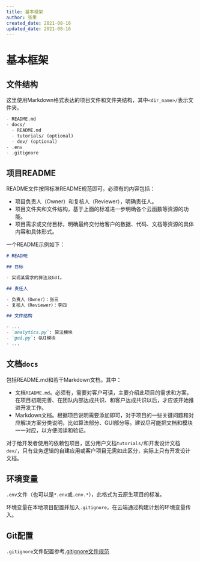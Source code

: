 ```yaml
---
title: 基本框架
author: 张果
created_date: 2021-08-16
updated_date: 2021-08-16
---
```


# 基本框架

## 文件结构

这里使用Markdown格式表达的项目文件和文件夹结构，其中`<dir_name>/`表示文件夹。

```markdown
- README.md
- docs/
  - README.md
  - tutorials/ (optional)
  - dev/ (optional)
- .env
- .gitignore
```

## 项目README

README文件按照标准README规范即可。必须有的内容包括：
- 项目负责人（Owner）和复核人（Reviewer），明确责任人。
- 项目文件夹和文件结构，基于上面的标准进一步明确各个云函数等资源的功能。
- 项目需求或交付目标，明确最终交付给客户的数据、代码、文档等资源的具体内容和具体形式。

一个README示例如下：

```markdown
# README

## 目标

- 实现某需求的算法及GUI。

## 责任人

- 负责人（Owner）：张三
- 复核人（Reviewer）：李四

## 文件结构

- ...
- `analytics.py`: 算法模块
- `gui.py`: GUI模块
- ...
```

## 文档`docs`

包括README.md和若干Markdown文档。其中：
- 文档`README.md`。必须有，需要对客户可读，主要介绍此项目的需求和方案，在项目初期完善、在团队内部达成共识、和客户达成共识以后，才应该开始推进开发工作。
- Markdown文档。根据项目说明需要添加即可，对于项目的一些关键问题和对应解决方案分类说明，比如算法部分、GUI部分等。建议尽可能把文档和模块一一对应，以方便阅读和验证。

对于给开发者使用的依赖包项目，区分用户文档`tutorials/`和开发设计文档`dev/`，只有业务逻辑的自建应用或客户项目无需如此区分，实际上只有开发设计文档。


## 环境变量

`.env`文件（也可以是`*.env`或`.env.*`），此格式为云原生项目的标准。

环境变量在本地项目配置并加入`.gitignore`，在云端通过构建计划的环境变量传入。


## Git配置

`.gitignore`文件配置参考[.gitignore文件规范](../2_General_Principles_for_DevOps/2_2_z_gitignore.md)
